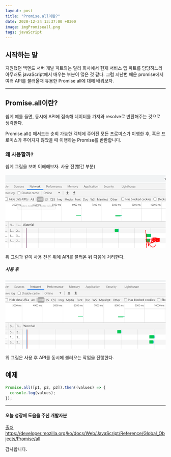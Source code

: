 ```yaml
---
layout: post
title: "Promise.all이란?"
date: 2020-12-24 13:37:00 +0300
image: imgPromiseall.png
tags: javaScript
---
```


## 시작하는 말

지원했던 백엔드 서버 개발 파트와는 달리 회사에서 현재 서비스 앱 파트를 담당하느라 아무래도 javaScript에서 배우는 부분이 많은 것 같다. 그럼 지난번 배운 promise에서 여러 API를 불러올때 유용한 Promise all에 대해 배워보자.

---

## Promise.all이란?

쉽게 예를 들면, 동시에 API에 접속해 데이터를 가져와 resolve로 반환해주는 것으로 생각한다.

Promise.all() 메서드는 순회 가능한 객체에 주어진 모든 프로미스가 이행한 후, 혹은 프로미스가 주어지지 않았을 때 이행하는 Promise를 반환합니다.

### 왜 사용할까?

쉽게 그림을 보며 이해해보자. 사용 전(빨간 부분)

![No use Promise All](/images/Nonpromise.png)

위 그림과 같이 사용 전은 위에 API를 불러온 뒤 다음에 처리한다.

##### 사용 후

![use Promise All](/images/usePromise.png)

위 그림은 사용 후 API를 동시에 불러오는 작업을 진행한다.

## 예제

```javascript
Promise.all([p1, p2, p3]).then((values) => {
  console.log(values);
});
```

---

#### 오늘 성장에 도움을 주신 개발자분

[출처](https://developer.mozilla.org/ko/docs/Web/JavaScript/Reference/Global_Objects/Promise/all) https://developer.mozilla.org/ko/docs/Web/JavaScript/Reference/Global_Objects/Promise/all

감사합니다.
